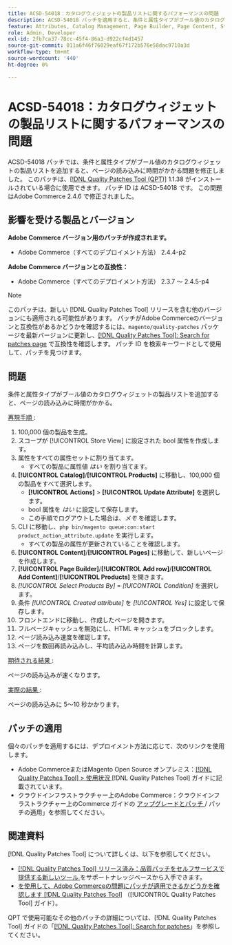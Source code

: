 ```yaml
---
title: ACSD-54018：カタログウィジェットの製品リストに関するパフォーマンスの問題
description: ACSD-54018 パッチを適用すると、条件と属性タイプがブール値のカタログウィジェットの商品リストを追加する際に、ページの読み込みに時間がかかるAdobe Commerceの問題を修正できます。
feature: Attributes, Catalog Management, Page Builder, Page Content, Storefront
role: Admin, Developer
exl-id: 2fb7ca37-78cc-45f4-86a3-d922cf4d1457
source-git-commit: 011a6f46f76029eaf67f172b576e58dac9710a3d
workflow-type: tm+mt
source-wordcount: '440'
ht-degree: 0%

---
```


# ACSD-54018：カタログウィジェットの製品リストに関するパフォーマンスの問題

ACSD-54018 パッチでは、条件と属性タイプがブール値のカタログウィジェットの製品リストを追加すると、ページの読み込みに時間がかかる問題を修正しました。 このパッチは、[[!DNL Quality Patches Tool (QPT)]](https://experienceleague.adobe.com/ja/docs/commerce-operations/tools/quality-patches-tool/quality-patches-tool-to-self-serve-quality-patches) 1.1.38 がインストールされている場合に使用できます。 パッチ ID は ACSD-54018 です。 この問題はAdobe Commerce 2.4.6 で修正されました。

## 影響を受ける製品とバージョン

**Adobe Commerce バージョン用のパッチが作成されます。**

* Adobe Commerce（すべてのデプロイメント方法） 2.4.4-p2

**Adobe Commerce バージョンとの互換性：**

* Adobe Commerce（すべてのデプロイメント方法） 2.3.7 ～ 2.4.5-p4

>[!NOTE]
>
>このパッチは、新しい [!DNL Quality Patches Tool] リリースを含む他のバージョンにも適用される可能性があります。 パッチがAdobe Commerceのバージョンと互換性があるかどうかを確認するには、`magento/quality-patches` パッケージを最新バージョンに更新し、[[!DNL Quality Patches Tool]: Search for patches page](https://experienceleague.adobe.com/tools/commerce-quality-patches/index.html?lang=ja) で互換性を確認します。 パッチ ID を検索キーワードとして使用して、パッチを見つけます。

## 問題

条件と属性タイプがブール値のカタログウィジェットの製品リストを追加すると、ページの読み込みに時間がかかる。

<u> 再現手順 </u>:

1. 100,000 個の製品を生成。
1. スコープが [!UICONTROL Store View] に設定された bool 属性を作成します。
1. 属性をすべての属性セットに割り当てます。
   * すべての製品に属性値 *はい* を割り当てます。
1. **[!UICONTROL Catalog]**/**[!UICONTROL Products]** に移動し、100,000 個の製品をすべて選択します。
   * **[!UICONTROL Actions]** > **[!UICONTROL Update Attribute]** を選択します。
   * bool 属性を *はい* に設定して保存します。
   * この手順でログアウトした場合は、*メモ* を確認します。
1. CLI に移動し、`php bin/magento queue:con:start product_action_attribute.update` を実行します。
   * すべての製品の属性が更新されていることを確認します。
1. **[!UICONTROL Content]**/**[!UICONTROL Pages]** に移動して、新しいページを作成します。
1. **[!UICONTROL Page Builder]**/**[!UICONTROL Add row]**/**[!UICONTROL Add Content]**/**[!UICONTROL Products]** を開きます。
1. *[!UICONTROL Select Products By]* = *[!UICONTROL Condition]* を選択します。
1. 条件 *[!UICONTROL Created attribute]* を *[!UICONTROL Yes]* に設定して保存します。
1. フロントエンドに移動し、作成したページを開きます。
1. フルページキャッシュを無効にし、HTML キャッシュをブロックします。
1. ページ読み込み速度を確認します。
1. ページを数回再読み込みし、平均読み込み時間を計算します。

<u> 期待される結果 </u>:

ページの読み込みが速くなります。

<u> 実際の結果 </u>:

ページの読み込みに 5～10 秒かかります。

## パッチの適用

個々のパッチを適用するには、デプロイメント方法に応じて、次のリンクを使用します。

* Adobe CommerceまたはMagento Open Source オンプレミス：[[!DNL Quality Patches Tool] > 使用状況 ](/help/tools/quality-patches-tool/usage.md) [!DNL Quality Patches Tool] ガイドに記載されています。
* クラウドインフラストラクチャー上のAdobe Commerce：クラウドインフラストラクチャー上のCommerce ガイドの [ アップグレードとパッチ ](https://experienceleague.adobe.com/docs/commerce-cloud-service/user-guide/develop/upgrade/apply-patches.html?lang=ja)/ パッチの適用」を参照してください。

## 関連資料

[!DNL Quality Patches Tool] について詳しくは、以下を参照してください。

* [[!DNL Quality Patches Tool]  リリース済み：品質パッチをセルフサービスで提供する新しいツール ](https://experienceleague.adobe.com/ja/docs/commerce-operations/tools/quality-patches-tool/quality-patches-tool-to-self-serve-quality-patches) をサポートナレッジベースから入手できます。
* [ を使用して、Adobe Commerceの問題にパッチが適用できるかどうかを確認します  [!DNL Quality Patches Tool]](/help/tools/quality-patches-tool/patches-available-in-qpt/check-patch-for-magento-issue-with-magento-quality-patches.md) （[!UICONTROL Quality Patches Tool] ガイド）。


QPT で使用可能なその他のパッチの詳細については、[!DNL Quality Patches Tool] ガイドの「[[!DNL Quality Patches Tool]: Search for patches](https://experienceleague.adobe.com/tools/commerce-quality-patches/index.html?lang=ja)」を参照してください。
